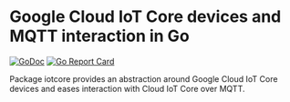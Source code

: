 # Google Cloud IoT Core devices and MQTT interaction in Go

[![GoDoc](https://godoc.org/github.com/mtraver/iotcore?status.svg)](https://godoc.org/github.com/mtraver/iotcore)
[![Go Report Card](https://goreportcard.com/badge/github.com/mtraver/iotcore)](https://goreportcard.com/report/github.com/mtraver/iotcore)

Package iotcore provides an abstraction around Google Cloud IoT Core devices and eases interaction with Cloud IoT Core over MQTT.

